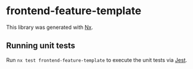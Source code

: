 # frontend-feature-template

This library was generated with [Nx](https://nx.dev).

## Running unit tests

Run `nx test frontend-feature-template` to execute the unit tests via [Jest](https://jestjs.io).
